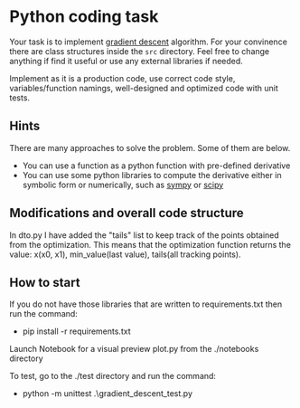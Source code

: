 # Python coding task

Your task is to implement [gradient descent](https://en.wikipedia.org/wiki/Gradient_descent) algorithm. For your convinence there are class structures inside the `src` directory. Feel free to change anything if find it useful or use any external libraries if needed.

Implement as it is a production code, use correct code style, variables/function namings, well-designed and optimized code with unit tests.

## Hints

There are many approaches to solve the problem. Some of them are below. 

- You can use a function as a python function with pre-defined derivative
- You can use some python libraries to compute the derivative either in symbolic form or numerically, such as [sympy](https://www.sympy.org/en/index.html) or [scipy](https://scipy.org/)


## Modifications and overall code structure
In dto.py I have added the "tails" list to keep track of the points obtained from the optimization.
This means that the optimization function returns the value: x(x0, x1), min_value(last value), tails(all tracking points).

## How to start
If you do not have those libraries that are written to requirements.txt then run the command:
- pip install -r requirements.txt

Launch Notebook for a visual preview plot.py from the ./notebooks directory

To test, go to the ./test directory and run the command:
- python -m unittest .\gradient_descent_test.py